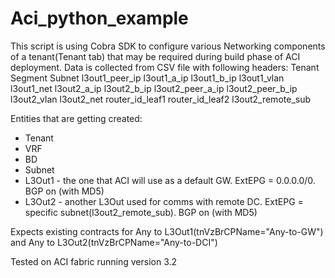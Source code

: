 # Aci_python_example

This script is using Cobra SDK to configure various Networking components of a tenant(Tenant tab) that may be required during build phase of ACI deployment.
Data is collected from CSV file with following headers:
Tenant	Segment	Subnet	l3out1_peer_ip	l3out1_a_ip	l3out1_b_ip	l3out1_vlan	l3out1_net	l3out2_a_ip	l3out2_b_ip	l3out2_peer_a_ip	l3out2_peer_b_ip	l3out2_vlan	l3out2_net	router_id_leaf1	router_id_leaf2	l3out2_remote_sub

Entities that are getting created:
 - Tenant
 - VRF
 - BD
 - Subnet
 - L3Out1 - the one that ACI will use as a default GW. ExtEPG = 0.0.0.0/0. BGP on (with MD5)
 - L3Out2 - another L3Out used for comms with remote DC. ExtEPG = specific subnet(l3out2_remote_sub). BGP on (with MD5)
 
 Expects existing contracts for Any to L3Out1(tnVzBrCPName="Any-to-GW") and Any to L3Out2(tnVzBrCPName="Any-to-DCI")
 
 Tested on ACI fabric running version 3.2
